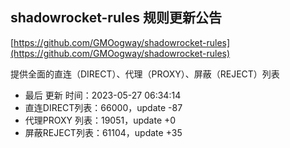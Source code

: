 ## shadowrocket-rules 规则更新公告

[https://github.com/GMOogway/shadowrocket-rules](https://github.com/GMOogway/shadowrocket-rules)

提供全面的直连（DIRECT）、代理（PROXY）、屏蔽（REJECT）列表
- 最后 更新 时间：2023-05-27 06:34:14
- 直连DIRECT列表：66000，update -87
- 代理PROXY 列表：19051，update +0
- 屏蔽REJECT列表：61104，update +35